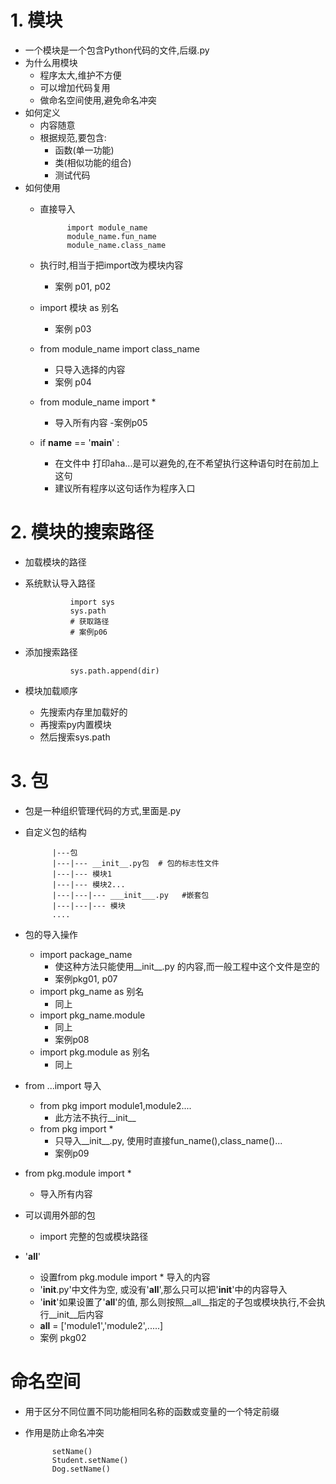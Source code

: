# 1. 模块
- 一个模块是一个包含Python代码的文件,后缀.py
- 为什么用模块
    - 程序太大,维护不方便
    - 可以增加代码复用
    - 做命名空间使用,避免命名冲突
- 如何定义
    - 内容随意
    - 根据规范,要包含:
        - 函数(单一功能)
        - 类(相似功能的组合)
        - 测试代码
- 如何使用
    - 直接导入
                
                import module_name
                module_name.fun_name
                module_name.class_name
                
    - 执行时,相当于把import改为模块内容
        - 案例  p01, p02
        
    - import 模块 as 别名
        - 案例 p03
        
    - from module_name import class_name
        - 只导入选择的内容
        - 案例 p04
        
    - from module_name import *
        - 导入所有内容
        -案例p05
        
    - if __name__ == '__main__' :
        - 在文件中 打印aha...是可以避免的,在不希望执行这种语句时在前加上这句
        - 建议所有程序以这句话作为程序入口    
        
# 2. 模块的搜索路径
- 加载模块的路径
- 系统默认导入路径
                
                import sys
                sys.path
                # 获取路径
                # 案例p06
                
- 添加搜索路径

                sys.path.append(dir)
                
- 模块加载顺序
    - 先搜索内存里加载好的
    - 再搜索py内置模块
    - 然后搜索sys.path
    

# 3. 包
- 包是一种组织管理代码的方式,里面是.py
- 自定义包的结构
            
            |---包
            |---|--- __init__.py包  # 包的标志性文件
            |---|--- 模块1
            |---|--- 模块2...
            |---|---|--- ___init___.py   #嵌套包
            |---|---|--- 模块
            ....
            
- 包的导入操作
    - import package_name
        - 使这种方法只能使用__init__.py 的内容,而一般工程中这个文件是空的
        - 案例pkg01, p07
    - import pkg_name as 别名
        - 同上
    - import pkg_name.module
        - 同上
        - 案例p08
    - import pkg.module as 别名
        - 同上
        
- from ...import  导入
    - from pkg import module1,module2....
        - 此方法不执行__init__
    - from pkg import *
        - 只导入__init__.py, 使用时直接fun_name(),class_name()...
        - 案例p09
        
- from pkg.module import *
    - 导入所有内容
    
- 可以调用外部的包
    - import 完整的包或模块路径
    
- '__all__'
    - 设置from pkg.module import * 导入的内容
    - '__init__.py'中文件为空, 或没有'__all__',那么只可以把'__init__'中的内容导入
    - '__init__'如果设置了'__all__'的值, 那么则按照__all__指定的子包或模块执行,不会执行__init__后内容
    - __all__ = ['module1','module2',.....]
    - 案例 pkg02
    
# 命名空间
- 用于区分不同位置不同功能相同名称的函数或变量的一个特定前缀
- 作用是防止命名冲突

            setName()
            Student.setName()
            Dog.setName()